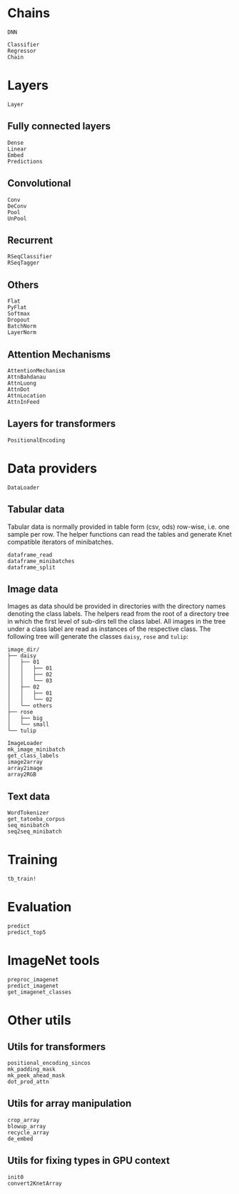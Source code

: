 

# Chains

```@docs
DNN
```

```@docs
Classifier
Regressor
Chain
```

# Layers

```@docs
Layer
```

## Fully connected layers

```@docs
Dense
Linear
Embed
Predictions
```

## Convolutional

```@docs
Conv
DeConv
Pool
UnPool
```

## Recurrent

```@docs
RSeqClassifier
RSeqTagger
```

## Others

```@docs
Flat
PyFlat
Softmax
Dropout
BatchNorm
LayerNorm
```


## Attention Mechanisms

```@docs
AttentionMechanism
AttnBahdanau
AttnLuong
AttnDot
AttnLocation
AttnInFeed
```


## Layers for transformers

```@docs
PositionalEncoding
```

# Data providers

```@docs
DataLoader
```


## Tabular data

Tabular data is normally provided in table form (csv, ods)
row-wise, i.e. one sample per row.
The helper functions can read the tables and generate Knet compatible
iterators of minibatches.

```@docs
dataframe_read
dataframe_minibatches
dataframe_split
```

## Image data

Images as data should be provided in directories with the directory names
denoting the class labels.
The helpers read from the root of a directory tree in which the
first level of sub-dirs tell the class label. All images in the
tree under a class label are read as instances of the respective class.
The following tree will generate the classes `daisy`, `rose` and `tulip`:

```
image_dir/
├── daisy
│   ├── 01
│   │   ├── 01
│   │   ├── 02
│   │   └── 03
│   ├── 02
│   │   ├── 01
│   │   └── 02
│   └── others
├── rose
│   ├── big
│   └── small
└── tulip
```

```@docs
ImageLoader
mk_image_minibatch
get_class_labels
image2array
array2image
array2RGB
```

## Text data

```@docs
WordTokenizer
get_tatoeba_corpus
seq_minibatch
seq2seq_minibatch
```



# Training

```@docs
tb_train!
```

# Evaluation

```@docs
predict
predict_top5
```

# ImageNet tools

```@docs
preproc_imagenet
predict_imagenet
get_imagenet_classes
```


# Other utils

## Utils for transformers

```@docs
positional_encoding_sincos
mk_padding_mask
mk_peek_ahead_mask
dot_prod_attn
```


## Utils for array manipulation

```@docs
crop_array
blowup_array
recycle_array
de_embed
```

## Utils for fixing types in GPU context

```@docs
init0
convert2KnetArray
```
